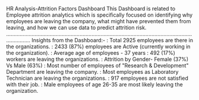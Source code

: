 HR Analysis-Attrition Factors Dashboard
This Dashboard is related to Employee attrition analytics which is specifically focused on identifying why employees are leaving the company, what might have prevented them from leaving, and how we can use data to predict attrition risk.
............................................................................................................................................
Insights from the Dashboard:-
: Total 2925 employees are there in the organizations.
: 2433 (87%) employees are Active (currently working in the organization).
: Average age of employees - 37 years
: 492 (17%) workers are leaving the organizations.
: Attrition by Gender- Female (37%) Vs Male (63%)
: Most number of employees of "Research & Development" Department are leaving the company.
: Most employees as Laboratory Technician are leaving the organizations.
: 917 employees are not satisfied with their job.
: Male employees of age 26-35 are most likely leaving the organization.
